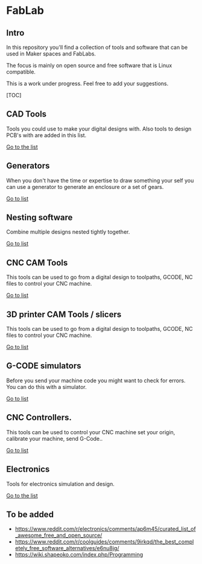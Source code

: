 # FabLab
## Intro
In this repository you'll find a collection of tools and software that can be used in Maker spaces and FabLabs.

The focus is mainly on open source and free software that is Linux compatible.

This is a work under progress. Feel free to add your suggestions.

[TOC]

## CAD Tools
Tools you could use to make your digital designs with.
Also tools to design PCB's with are added in this list.

[Go to the list](CAD-tools.md)

## Generators
When you don't have the time or expertise to draw something your self you can use a generator to generate an enclosure or a set of gears.

[Go to list](Generators.md)

## Nesting software
Combine multiple designs nested tightly together.

[Go to list](Nesting-tools.md)

## CNC CAM Tools
This tools can be used to go from a digital design to toolpaths, GCODE, NC files to control your CNC machine.

[Go to list](CAM-tools-CNC.md)

## 3D printer CAM Tools / slicers
This tools can be used to go from a digital design to toolpaths, GCODE, NC files to control your CNC machine.

[Go to list](CAM-tools-3D.md)


## G-CODE simulators
Before you send your machine code you might want to check for errors. You can do this with a simulator.

[Go to list](gcode-simulators.md)


## CNC Controllers.
This tools can be used to control your CNC machine set your origin, calibrate your machine, send G-Code..

[Go to list](CNC-controllers.md)

## Electronics
Tools for electronics simulation and design.

[Go to the list](Electronics.md)

## To be added
- https://www.reddit.com/r/electronics/comments/ap6m45/curated_list_of_awesome_free_and_open_source/
- https://www.reddit.com/r/coolguides/comments/9irkqd/the_best_completely_free_software_alternatives/e6nu8jg/
- https://wiki.shapeoko.com/index.php/Programming  